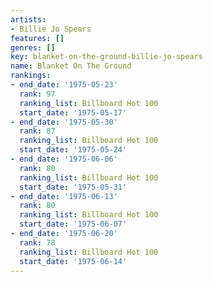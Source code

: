 ```yaml
---
artists:
- Billie Jo Spears
features: []
genres: []
key: blanket-on-the-ground-billie-jo-spears
name: Blanket On The Ground
rankings:
- end_date: '1975-05-23'
  rank: 97
  ranking_list: Billboard Hot 100
  start_date: '1975-05-17'
- end_date: '1975-05-30'
  rank: 87
  ranking_list: Billboard Hot 100
  start_date: '1975-05-24'
- end_date: '1975-06-06'
  rank: 80
  ranking_list: Billboard Hot 100
  start_date: '1975-05-31'
- end_date: '1975-06-13'
  rank: 80
  ranking_list: Billboard Hot 100
  start_date: '1975-06-07'
- end_date: '1975-06-20'
  rank: 78
  ranking_list: Billboard Hot 100
  start_date: '1975-06-14'
---
```



